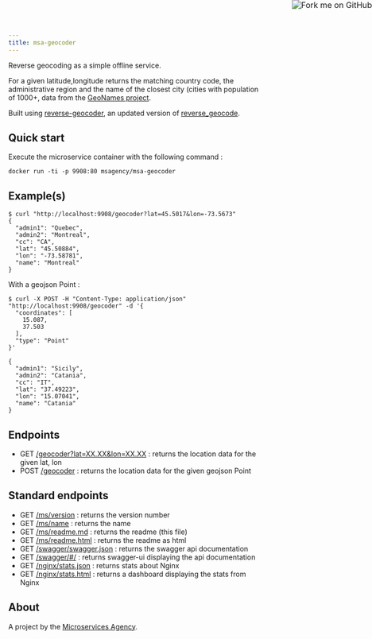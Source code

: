 ```yaml
---
title: msa-geocoder
---
```


<a href="https://github.com/TheMicroservicesAgency/msa-geocoder"><img style="zoom: 1.15; position: absolute; top: 0; right: 0; border: 0;" src="https://camo.githubusercontent.com/e7bbb0521b397edbd5fe43e7f760759336b5e05f/68747470733a2f2f73332e616d617a6f6e6177732e636f6d2f6769746875622f726962626f6e732f666f726b6d655f72696768745f677265656e5f3030373230302e706e67" alt="Fork me on GitHub" data-canonical-src="https://s3.amazonaws.com/github/ribbons/forkme_right_green_007200.png"></a>

Reverse geocoding as a simple offline service.

For a given latitude,longitude returns the matching country code, the administrative region and the name of the closest city (cities with population of 1000+, data from the [GeoNames project](http://www.geonames.org/).

Built using [reverse-geocoder](https://github.com/thampiman/reverse-geocoder), an updated version of [reverse_geocode](https://pypi.python.org/pypi/reverse_geocode/1.0).

## Quick start

Execute the microservice container with the following command :

    docker run -ti -p 9908:80 msagency/msa-geocoder

## Example(s)

    $ curl "http://localhost:9908/geocoder?lat=45.5017&lon=-73.5673"
    {
      "admin1": "Quebec",
      "admin2": "Montreal",
      "cc": "CA",
      "lat": "45.50884",
      "lon": "-73.58781",
      "name": "Montreal"
    }

With a geojson Point :

    $ curl -X POST -H "Content-Type: application/json" "http://localhost:9908/geocoder" -d '{
      "coordinates": [
        15.087,
        37.503
      ],
      "type": "Point"
    }'

    {
      "admin1": "Sicily",
      "admin2": "Catania",
      "cc": "IT",
      "lat": "37.49223",
      "lon": "15.07041",
      "name": "Catania"
    }

## Endpoints

- GET [/geocoder?lat=XX.XX&lon=XX.XX](http://demo.microservices.agency:9908/geocoder?lat=45.536&lon=-73.620) : returns the location data for the given lat, lon
- POST [/geocoder]() : returns the location data for the given geojson Point

## Standard endpoints

- GET [/ms/version](http://demo.microservices.agency:9908/ms/version) : returns the version number
- GET [/ms/name](http://demo.microservices.agency:9908/ms/name) : returns the name
- GET [/ms/readme.md](http://demo.microservices.agency:9908/ms/readme.md) : returns the readme (this file)
- GET [/ms/readme.html](http://demo.microservices.agency:9908/ms/readme.html) : returns the readme as html
- GET [/swagger/swagger.json](http://demo.microservices.agency:9908/swagger/swagger.json) : returns the swagger api documentation
- GET [/swagger/#/](http://demo.microservices.agency:9908/swagger/#/) : returns swagger-ui displaying the api documentation
- GET [/nginx/stats.json](http://demo.microservices.agency:9908/nginx/stats.json) : returns stats about Nginx
- GET [/nginx/stats.html](http://demo.microservices.agency:9908/nginx/stats.html) : returns a dashboard displaying the stats from Nginx

## About

A project by the [Microservices Agency](http://microservices.agency).
